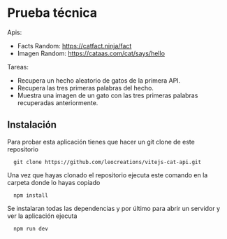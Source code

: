 
# Prueba técnica


Apis:

- Facts Random: https://catfact.ninja/fact
- Imagen Random: https://cataas.com/cat/says/hello

Tareas:

- Recupera un hecho aleatorio de gatos de la primera API.
- Recupera las tres primeras palabras del hecho.
- Muestra una imagen de un gato con las tres primeras palabras recuperadas anteriormente.

## Instalación

Para probar esta aplicación tienes que hacer un git clone de este repositorio

~~~
  git clone https://github.com/leocreations/vitejs-cat-api.git
~~~

Una vez que hayas clonado el repositorio ejecuta este comando en la carpeta donde lo hayas copiado

~~~
  npm install
~~~

Se instalaran todas las dependencias y por último para abrir un servidor y ver la aplicación ejecuta

~~~
  npm run dev
~~~
